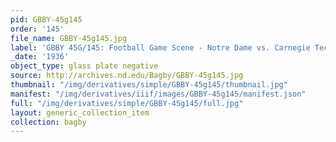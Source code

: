 ```yaml
---
pid: GBBY-45g145
order: '145'
file_name: GBBY-45g145.jpg
label: 'GBBY 45G/145: Football Game Scene - Notre Dame vs. Carnegie Tech - 1936'
_date: '1936'
object_type: glass plate negative
source: http://archives.nd.edu/Bagby/GBBY-45g145.jpg
thumbnail: "/img/derivatives/simple/GBBY-45g145/thumbnail.jpg"
manifest: "/img/derivatives/iiif/images/GBBY-45g145/manifest.json"
full: "/img/derivatives/simple/GBBY-45g145/full.jpg"
layout: generic_collection_item
collection: bagby
---
```

